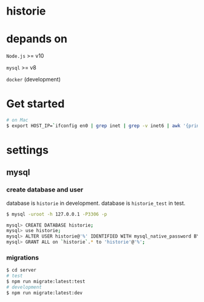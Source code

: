 # historie

# depands on

`Node.js` >= v10

`mysql` >= v8

`docker` (development)

# Get started

```bash
# on Mac
$ export HOST_IP=`ifconfig en0 | grep inet | grep -v inet6 | awk '{print $2}'` && docker-compose up
```

# settings

## mysql

### create database and user

database is `historie` in development.
database is `historie_test` in test.

```bash
$ mysql -uroot -h 127.0.0.1 -P3306 -p

mysql> CREATE DATABASE historie;
mysql> use historie;
mysql> ALTER USER historie@'%' IDENTIFIED WITH mysql_native_password BY 'dev';
mysql> GRANT ALL on `historie`.* to 'historie'@'%';
```

### migrations

```bash
$ cd server
# test
$ npm run migrate:latest:test
# development
$ npm run migrate:latest:dev
```